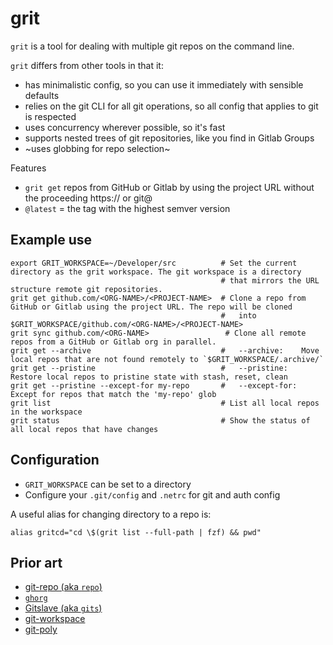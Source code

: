 # grit

`grit` is a tool for dealing with multiple git repos on the command line.

`grit` differs from other tools in that it:
  * has minimalistic config, so you can use it immediately with sensible defaults
  * relies on the git CLI for all git operations, so all config that applies to git is respected
  * uses concurrency wherever possible, so it's fast
  * supports nested trees of git repositories, like you find in Gitlab Groups
  * ~uses globbing for repo selection~

Features
 - `grit get` repos from GitHub or Gitlab by using the project URL without the proceeding https:// or git@
 - `@latest` = the tag with the highest semver version

## Example use

```shell
export GRIT_WORKSPACE=~/Developer/src          # Set the current directory as the grit workspace. The git workspace is a directory
                                               # that mirrors the URL structure remote git repositories.
grit get github.com/<ORG-NAME>/<PROJECT-NAME>  # Clone a repo from GitHub or Gitlab using the project URL. The repo will be cloned
                                               #   into $GRIT_WORKSPACE/github.com/<ORG-NAME>/<PROJECT-NAME>
grit sync github.com/<ORG-NAME>                 # Clone all remote repos from a GitHub or Gitlab org in parallel.
grit get --archive                             #   --archive:    Move local repos that are not found remotely to `$GRIT_WORKSPACE/.archive/`
grit get --pristine                            #   --pristine:   Restore local repos to pristine state with stash, reset, clean
grit get --pristine --except-for my-repo       #   --except-for: Except for repos that match the 'my-repo' glob
grit list                                      # List all local repos in the workspace
grit status                                    # Show the status of all local repos that have changes
```

## Configuration

- `GRIT_WORKSPACE` can be set to a directory
- Configure your `.git/config` and `.netrc` for git and auth config

A useful alias for changing directory to a repo is:
```
alias gritcd="cd \$(grit list --full-path | fzf) && pwd"
```

## Prior art
 - [git-repo (aka `repo`)](https://gerrit.googlesource.com/git-repo)
 - [`ghorg`](https://github.com/gabrie30/ghorg)
 - [Gitslave (aka `gits`)](https://gitslave.sourceforge.net/)
 - [git-workspace](https://github.com/orf/git-workspace)
 - [git-poly](https://luke_titley.gitlab.io/git-poly/)
